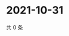 # 2021-10-31

共 0 条

<!-- BEGIN WEIBO -->
<!-- 最后更新时间 Sun Oct 31 2021 10:20:15 GMT+0800 (China Standard Time) -->

<!-- END WEIBO -->
